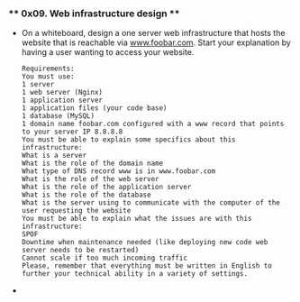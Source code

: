 ### ** 0x09. Web infrastructure design **

- On a whiteboard, design a one server web infrastructure that
hosts the website that is reachable via www.foobar.com.
Start your explanation by having a user wanting to access your website.

      Requirements:
      You must use:
      1 server
      1 web server (Nginx)
      1 application server
      1 application files (your code base)
      1 database (MySQL)
      1 domain name foobar.com configured with a www record that points
      to your server IP 8.8.8.8
      You must be able to explain some specifics about this
      infrastructure:
      What is a server
      What is the role of the domain name
      What type of DNS record www is in www.foobar.com
      What is the role of the web server
      What is the role of the application server
      What is the role of the database
      What is the server using to communicate with the computer of the
      user requesting the website
      You must be able to explain what the issues are with this
      infrastructure:
      SPOF
      Downtime when maintenance needed (like deploying new code web
      server needs to be restarted)
      Cannot scale if too much incoming traffic
      Please, remember that everything must be written in English to
      further your technical ability in a variety of settings.

-